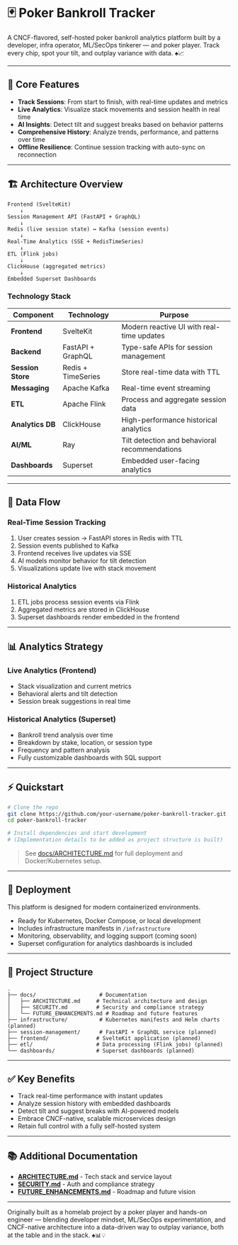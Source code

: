 # 🃏 Poker Bankroll Tracker

A CNCF-flavored, self-hosted poker bankroll analytics platform built by a developer, infra operator, ML/SecOps tinkerer — and poker player. Track every chip, spot your tilt, and outplay variance with data. ♠️📈

---

## 🎯 Core Features

- **Track Sessions**: From start to finish, with real-time updates and metrics
- **Live Analytics**: Visualize stack movements and session health in real time
- **AI Insights**: Detect tilt and suggest breaks based on behavior patterns
- **Comprehensive History**: Analyze trends, performance, and patterns over time
- **Offline Resilience**: Continue session tracking with auto-sync on reconnection

---

## 🏗️ Architecture Overview

```
Frontend (SvelteKit)
    ↓
Session Management API (FastAPI + GraphQL)
    ↓
Redis (live session state) ↔ Kafka (session events)
    ↓
Real-Time Analytics (SSE + RedisTimeSeries)
    ↓
ETL (Flink jobs)
    ↓
ClickHouse (aggregated metrics)
    ↓
Embedded Superset Dashboards
```

### Technology Stack

| Component        | Technology         | Purpose                                       |
|------------------|--------------------|-----------------------------------------------|
| **Frontend**     | SvelteKit          | Modern reactive UI with real-time updates     |
| **Backend**      | FastAPI + GraphQL  | Type-safe APIs for session management         |
| **Session Store**| Redis + TimeSeries | Store real-time data with TTL                 |
| **Messaging**    | Apache Kafka       | Real-time event streaming                     |
| **ETL**          | Apache Flink       | Process and aggregate session data            |
| **Analytics DB** | ClickHouse         | High-performance historical analytics         |
| **AI/ML**        | Ray                | Tilt detection and behavioral recommendations |
| **Dashboards**   | Superset           | Embedded user-facing analytics                |

---

## 🔄 Data Flow

### Real-Time Session Tracking
1. User creates session → FastAPI stores in Redis with TTL
2. Session events published to Kafka
3. Frontend receives live updates via SSE
4. AI models monitor behavior for tilt detection
5. Visualizations update live with stack movement

### Historical Analytics
1. ETL jobs process session events via Flink
2. Aggregated metrics are stored in ClickHouse
3. Superset dashboards render embedded in the frontend

---

## 📊 Analytics Strategy

### Live Analytics (Frontend)
- Stack visualization and current metrics
- Behavioral alerts and tilt detection
- Session break suggestions in real time

### Historical Analytics (Superset)
- Bankroll trend analysis over time
- Breakdown by stake, location, or session type
- Frequency and pattern analysis
- Fully customizable dashboards with SQL support

---

## ⚡ Quickstart

```bash
# Clone the repo
git clone https://github.com/your-username/poker-bankroll-tracker.git
cd poker-bankroll-tracker

# Install dependencies and start development
# (Implementation details to be added as project structure is built)
```

> See [docs/ARCHITECTURE.md](docs/ARCHITECTURE.md) for full deployment and Docker/Kubernetes setup.

---

## 🐳 Deployment

This platform is designed for modern containerized environments.

- Ready for Kubernetes, Docker Compose, or local development
- Includes infrastructure manifests in `/infrastructure`
- Monitoring, observability, and logging support (coming soon)
- Superset configuration for analytics dashboards is included

---

## 📁 Project Structure

```
.
├── docs/                    # Documentation
│   ├── ARCHITECTURE.md     # Technical architecture and design
│   ├── SECURITY.md         # Security and compliance strategy
│   └── FUTURE_ENHANCEMENTS.md # Roadmap and future features
├── infrastructure/          # Kubernetes manifests and Helm charts (planned)
├── session-management/      # FastAPI + GraphQL service (planned)
├── frontend/               # SvelteKit application (planned)
├── etl/                    # Data processing (Flink jobs) (planned)
└── dashboards/             # Superset dashboards (planned)
```

---

## ✅ Key Benefits

- Track real-time performance with instant updates
- Analyze session history with embedded dashboards
- Detect tilt and suggest breaks with AI-powered models
- Embrace CNCF-native, scalable microservices design
- Retain full control with a fully self-hosted system

---

## 📚 Additional Documentation

- **[ARCHITECTURE.md](docs/ARCHITECTURE.md)** - Tech stack and service layout
- **[SECURITY.md](docs/SECURITY.md)** - Auth and compliance strategy
- **[FUTURE_ENHANCEMENTS.md](docs/FUTURE_ENHANCEMENTS.md)** - Roadmap and future vision

---

Originally built as a homelab project by a poker player and hands-on engineer — blending developer mindset, ML/SecOps experimentation, and CNCF-native architecture into a data-driven way to outplay variance, both at the table and in the stack. ♠️📊💡
